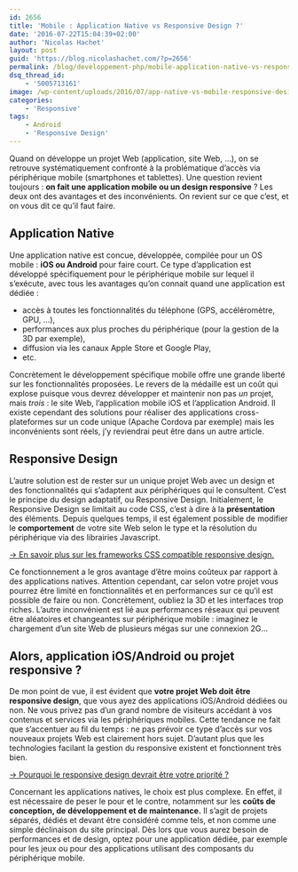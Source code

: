 ```yaml
---
id: 2656
title: 'Mobile : Application Native vs Responsive Design ?'
date: '2016-07-22T15:04:39+02:00'
author: 'Nicolas Hachet'
layout: post
guid: 'https://blog.nicolashachet.com/?p=2656'
permalink: /blog/developpement-php/mobile-application-native-vs-responsive-design/
dsq_thread_id:
    - '5005713161'
image: /wp-content/uploads/2016/07/app-native-vs-mobile-responsive-design-700x356.png
categories:
    - 'Responsive'
tags:
    - Android
    - 'Responsive Design'
---
```


Quand on développe un projet Web (application, site Web, …), on se retrouve systématiquement confronté à la problématique d’accès via périphérique mobile (smartphones et tablettes). Une question revient toujours : **on fait une application mobile ou un design responsive** ? Les deux ont des avantages et des inconvénients. On revient sur ce que c’est, et on vous dit ce qu’il faut faire.

## Application Native

Une application native est concue, développée, compilée pour un OS mobile : **iOS ou Android** pour faire court. Ce type d’application est développé spécifiquement pour le périphérique mobile sur lequel il s’exécute, avec tous les avantages qu’on connait quand une application est dédiée :

- accès à toutes les fonctionnalités du téléphone (GPS, accéléromètre, GPU, …),
- performances aux plus proches du périphérique (pour la gestion de la 3D par exemple),
- diffusion via les canaux Apple Store et Google Play,
- etc.

Concrètement le développement spécifique mobile offre une grande liberté sur les fonctionnalités proposées. Le revers de la médaille est un coût qui explose puisque vous devrez développer et maintenir non pas *un* projet, mais *trois* : le site Web, l’application mobile iOS et l’application Android. Il existe cependant des solutions pour réaliser des applications cross-plateformes sur un code unique (Apache Cordova par exemple) mais les inconvénients sont réels, j’y reviendrai peut être dans un autre article.

## Responsive Design

L’autre solution est de rester sur un unique projet Web avec un design et des fonctionnalités qui s’adaptent aux périphériques qui le consultent. C’est le principe du design adaptatif, ou Responsive Design. Initialement, le Responsive Design se limitait au code CSS, c’est à dire à la **présentation** des éléments. Depuis quelques temps, il est également possible de modifier le **comportement** de votre site Web selon le type et la résolution du périphérique via des librairies Javascript.

[→ En savoir plus sur les frameworks CSS compatible responsive design.](https://blog.nicolashachet.com/ergonomie-design/les-frameworks-css-responsive-design/)

Ce fonctionnement a le gros avantage d’être moins coûteux par rapport à des applications natives. Attention cependant, car selon votre projet vous pourrez être limité en fonctionnalités et en performances sur ce qu’il est possible de faire ou non. Concrètement, oubliez la 3D et les interfaces trop riches. L’autre inconvénient est lié aux performances réseaux qui peuvent être aléatoires et changeantes sur périphérique mobile : imaginez le chargement d’un site Web de plusieurs mégas sur une connexion 2G…

## Alors, application iOS/Android ou projet responsive ?

De mon point de vue, il est évident que **votre projet Web doit être responsive design**, que vous ayez des applications iOS/Android dédiées ou non. Ne vous privez pas d’un grand nombre de visiteurs accédant à vos contenus et services via les périphériques mobiles. Cette tendance ne fait que s’accentuer au fil du temps : ne pas prévoir ce type d’accès sur vos nouveaux projets Web est clairement hors sujet. D’autant plus que les technologies facilant la gestion du responsive existent et fonctionnent très bien.

[→ Pourquoi le responsive design devrait être votre priorité ?](https://blog.nicolashachet.com/ergonomie-design/projet-web-pourquoi-le-responsive-design-devrait-etre-votre-priorite/)

Concernant les applications natives, le choix est plus complexe. En effet, il est nécessaire de peser le pour et le contre, notamment sur les **coûts de conception, de développement et de maintenance.** Il s’agit de projets séparés, dédiés et devant être considéré comme tels, et non comme une simple déclinaison du site principal. Dès lors que vous aurez besoin de performances et de design, optez pour une application dédiée, par exemple pour les jeux ou pour des applications utilisant des composants du périphérique mobile.
